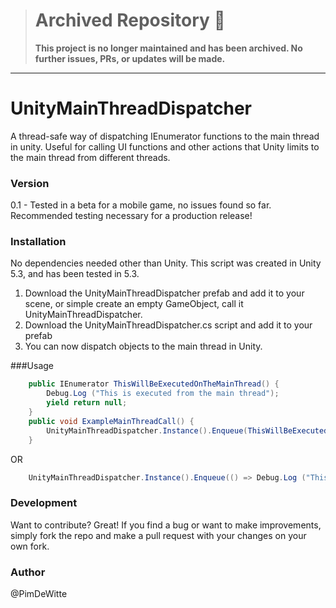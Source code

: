 > # Archived Repository 🚨
> **This project is no longer maintained and has been archived. No further issues, PRs, or updates will be made.**
---

# UnityMainThreadDispatcher

A thread-safe way of dispatching IEnumerator functions to the main thread in unity. Useful for calling UI functions and other actions that Unity limits to the main thread from different threads. 
### Version
0.1 - Tested in a beta for a mobile game, no issues found so far. Recommended testing necessary for a production release!

### Installation

No dependencies needed other than Unity. This script was created in Unity 5.3, and has been tested in 5.3. 

1. Download the UnityMainThreadDispatcher prefab and add it to your scene, or simple create an empty GameObject, call it UnityMainThreadDispatcher.
2. Download the UnityMainThreadDispatcher.cs script and add it to your prefab
3. You can now dispatch objects to the main thread in Unity.

###Usage
```C#
	public IEnumerator ThisWillBeExecutedOnTheMainThread() {
		Debug.Log ("This is executed from the main thread");
		yield return null;
	}
	public void ExampleMainThreadCall() {
		UnityMainThreadDispatcher.Instance().Enqueue(ThisWillBeExecutedOnTheMainThread()); 
	}
```
OR

```C#
	UnityMainThreadDispatcher.Instance().Enqueue(() => Debug.Log ("This is executed from the main thread"));
```
### Development

Want to contribute? Great! If you find a bug or want to make improvements, simply fork the repo and make a pull request with your changes on your own fork.

### Author
@PimDeWitte






 
